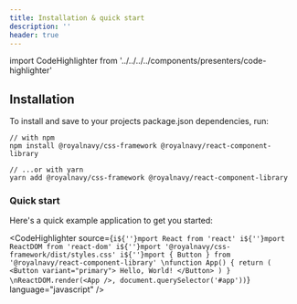 ```yaml
---
title: Installation & quick start
description: ''
header: true
---
```


import CodeHighlighter from '../../../../components/presenters/code-highlighter'

## Installation

To install and save to your projects package.json dependencies, run:

```
// with npm
npm install @royalnavy/css-framework @royalnavy/react-component-library

// ...or with yarn
yarn add @royalnavy/css-framework @royalnavy/react-component-library
```

### Quick start

Here's a quick example application to get you started:

<CodeHighlighter 
source={`i${''}mport React from 'react'
i${''}mport ReactDOM from 'react-dom'
i${''}mport '@royalnavy/css-framework/dist/styles.css'
i${''}mport { Button } from '@royalnavy/react-component-library'
\nfunction App() {
  return (
    <Button variant="primary">
      Hello, World!
    </Button>
  )
}
\nReactDOM.render(<App />, document.querySelector('#app'))`}
language="javascript"
/>
